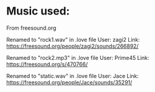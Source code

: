# Music used:

From freesound.org 

Renamed to "rock1.wav" in .love file 
User: zagi2
Link: https://freesound.org/people/zagi2/sounds/266892/

Renamed to "rock2.mp3" in .love file
User: Prime45 
Link: https://freesound.org/s/470766/

Renamed to "static.wav" in .love file
User: Jace
Link: https://freesound.org/people/Jace/sounds/35291/